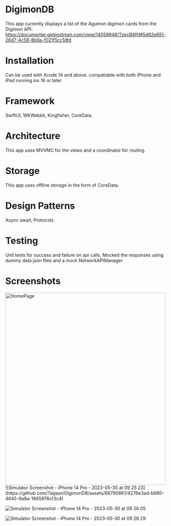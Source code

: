 # DigimonDB
This app currently displays a list of the Agumon digimon cards from the Digimon API: https://documenter.getpostman.com/view/14059948/TzecB4fH#5d82e651-26d7-4c58-8b9a-f021f5cc1dfd

# Installation
Can be used with Xcode 14 and above. compatiable with both iPhone and iPad running ios 16 or later.

# Framework
SwiftUI, WKWebkit, Kingfisher, CoreData.

# Architecture
This app uses MVVMC for the views and a coordinator for routing.

# Storage
This app uses offline storage in the form of CoreData.

# Design Patterns
Async await, Protocols

# Testing
Unit tests for success and failure on api calls, Mocked the responses using dummy data json files and a mock NetworkAPIManager

# Screenshots
<img src="https://github.com/Taijaun/DigimonDB/assets/68790661/4276e3ad-b660-4645-9a8a-1665976cf3c4" alt="HomePage" width="500" height="600">
![Simulator Screenshot - iPhone 14 Pro - 2023-05-30 at 09 25 23](https://github.com/Taijaun/DigimonDB/assets/68790661/4276e3ad-b660-4645-9a8a-1665976cf3c4)

![Simulator Screenshot - iPhone 14 Pro - 2023-05-30 at 09 26 05](https://github.com/Taijaun/DigimonDB/assets/68790661/05026392-9600-4ebd-a887-381a50459b2c)

![Simulator Screenshot - iPhone 14 Pro - 2023-05-30 at 09 26 29](https://github.com/Taijaun/DigimonDB/assets/68790661/054a3b90-c982-4bda-afdb-2d3e50cbd181)

